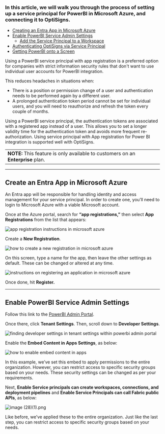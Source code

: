 ### In this article, we will walk you through the process of setting up a service principal for PowerBI in Microsoft Azure, and connecting it to OptiSigns.

* [Creating an Entra App in Microsoft Azure](#Create)
* [Enable PowerBI Service Admin Settings](#Enable)
  + [Add the Service Principal to a Workspace](#Add)
* [Authenticating OptiSigns via Service Principal](#Auth)
* [Getting PowerBI onto a Screen](#Get)

Using a PowerBI service principal with app registration is a preferred option for companies with strict information security rules that don't want to use individual user accounts for PowerBI integration.

This reduces headaches in situations when:

* There is a position or permission change of a user and authentication needs to be performed again by a different user.
* A prolonged authentication token period cannot be set for individual users, and you will need to reauthorize and refresh the token every couple of months.

Using a PowerBI service principal, the authentication tokens are associated with a registered app instead of a user. This allows you to set a longer validity time for the authentication token and avoids more frequent re-authorization. Using service principal with App registration for Power BI integration is supported well with OptiSigns.

|  |
| --- |
| **NOTE:** This feature is only available to customers on an **Enterprise** plan. |

---

Create an Entra App in Microsoft Azure
--------------------------------------

An Entra app will be responsible for handling identity and access management for your service principal. In order to create one, you’ll need to login to Microsoft Azure with a viable Microsoft account.

Once at the Azure portal, search for **“app registrations,”** then select **App Registrations** from the list that appears:

![app registration instructions in microsoft azure](https://support.optisigns.com/hc/article_attachments/32860610406547)

Create a **New Registration**.

![how to create a new registration in microsoft azure](https://support.optisigns.com/hc/article_attachments/32860569069459)

On this screen, type a name for the app, then leave the other settings as default. These can be changed or altered at any time.

![instructions on registering an application in microsoft azure](https://support.optisigns.com/hc/article_attachments/32860610418707)

Once done, hit **Register.**

---

Enable PowerBI Service Admin Settings
-------------------------------------

Follow this link to the [PowerBI Admin Portal](https://app.powerbi.com/admin-portal/capacities?experience=power-bi).

Once there, click **Tenant Settings**. Then, scroll down to **Developer Settings**.

![finding developer settings in tenant settings within powerbi admin portal](https://support.optisigns.com/hc/article_attachments/32860610420627)

Enable the **Embed Content in Apps Settings**, as below:

![how to enable embed content in apps](https://support.optisigns.com/hc/article_attachments/32860610421779)

In this example, we’ve set this embed to apply permissions to the entire organization. However, you can restrict access to specific security groups based on your needs. These security settings can be changed as per your requirements.

Next, **Enable Service principals can create workspaces, connections, and deployment pipelines** and **Enable Service Principals can call Fabric public APIs**, as below:

![image (28)(1).png](https://support.optisigns.com/hc/article_attachments/42225175622675)

Like before, we’ve applied these to the entire organization. Just like the last step, you can restrict access to specific security groups based on your needs.